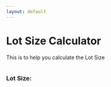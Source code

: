 ```yaml
---
layout: default
---
```


# Lot Size Calculator

This is to help you calculate the Lot Size

<table id="mainTable">
</table>

### Lot Size:
<p id="output"></p>

<script>
  let cookies = initCookies();
  
  // Initialize input boxes
  let accBalInput = document.createElement("input");
  accBalInput.id = "accBal";
  accBalInput.placeholder = "Enter Account Balance";

  let riskPercentageInput = document.createElement("input");
  riskPercentageInput.id = "riskPercentage";
  riskPercentageInput.placeholder = "Enter Risk Percentage";

  let stopLossInput = document.createElement("input");
  stopLossInput.id = "stopLoss";
  stopLossInput.placeholder = "Enter Stop Loss";

  let inputs = [accBalInput, riskPercentageInput, stopLossInput];

  inputs.forEach(function(input) {
    input.type= "number";
    input.min = "0";
    input.value = cookies.get(input.id);
  })

  let output = document.getElementById("output");

  // Mobile or Desktop screen?
  let desktopScreen = window.innerWidth > 768;
  drawTable();

// Expiry for cookies: 30 days
  let d = new Date();
  d.setTime(d.getTime() + 1000*60*60*24*30);
  console.log("Expiry time in UTC: " + d.toUTCString());
  let suffix = "\; expires=" + d.toUTCString() + "\; path=/";


  // LOG: Starting cookie
  console.log("Starting cookie: " + document.cookie);


  // Update anytime the textboxes are updated
  inputs.forEach(function(input) {
    input.addEventListener('input', function() {

      // Save to cookie
      writeCookie(input.id, document.getElementById(input.id).value);


      // Do the math
      let accBal = parseInt(document.getElementById("accBal").value);
      let riskPercentage = parseInt(document.getElementById("riskPercentage").value);
      let stopLoss = parseInt(document.getElementById("stopLoss").value);

      if(accBal>0 && riskPercentage>0 && stopLoss>0)
      {
        output.textContent = riskPercentage * accBal / (stopLoss * 1000);
      } else
      {
        output.textContent = '';
      }
    })
  });

  // Adjust table if resized
  window.addEventListener('resize', function() {

    if((desktopScreen && window.innerWidth <= 768) || (!desktopScreen && window.innerWidth > 768)) {
      desktopScreen = window.innerWidth > 768;
      drawTable();
    }
  });


    
  // Window resize
  function drawTable(){
    if (window.innerWidth <= 768){
      mainTable.innerHTML = `
      <tr>
        <th>Account Balance</th>
      </tr>
      <tr>
        <td id="accBalD">
        </td>
      </tr>
      <tr>
        <th>Risk Percentage</th>
      </tr>
      <tr>
        <td id="riskPercentageD">
        </td>
      </tr>
      <tr>
        <th>Stop Loss</th>
      </tr>
      <tr>
        <td id="stopLossD">
        </td>
      </tr>`
    } else {
      mainTable.innerHTML = `
  <tr>
    <th>Account Balance</th>
    <th>Risk Percentage</th>
    <th>Stop Loss</th>
  </tr>
  <tr>
    <td id="accBalD">
    </td>
    <td id="riskPercentageD">
    </td>
    <td id="stopLossD">
    </td>
  </tr>`
    }

    document.getElementById("accBalD").appendChild(accBalInput);
    document.getElementById("riskPercentageD").appendChild(riskPercentageInput);
    document.getElementById("stopLossD").appendChild(stopLossInput);

  
  }

// Set focus to the first unfilled text box
function focusInput()
{
  Array.from(inputs).some(function(input) {
    if(!input.value)
    {
      input.focus();
      return true;
    }
  });
}

  // Add a value to the cookie
  function writeCookie(key, value){

    document.cookie = key + "=" + value + suffix;
  }

  // Inititialize a map of cookies
  function initCookies(){

    let decookie = decodeURIComponent(document.cookie);
    let pairs = decookie.split('\; ');

    let value = new Map();
    pairs.forEach(function(cookie){
      value.set(cookie.substring(0, cookie.indexOf('=')), cookie.substring(cookie.indexOf('=') + 1));
    })

    return value;
  }

</script>
